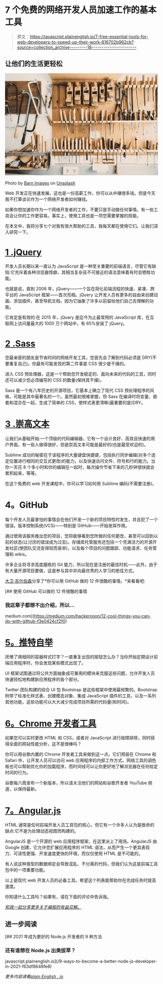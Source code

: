 # 7 个免费的网络开发人员加速工作的基本工具

> 原文：<https://javascript.plainenglish.io/7-free-essential-tools-for-web-developers-to-speed-up-their-work-816702b962cb?source=collection_archive---------18----------------------->

## 让他们的生活更轻松

![](img/7e52e7db22c810ad45767d77719f7583.png)

Photo by [Barn Images](https://unsplash.com/@barnimages?utm_source=medium&utm_medium=referral) on [Unsplash](https://unsplash.com?utm_source=medium&utm_medium=referral)

Web 开发正在快速发展。这也是一份高薪工作，你可以从中赚很多钱。但是今天我不打算谈论作为一个网络开发者如何赚钱。

如果你想加速你作为一个网络开发者的工作，不要只是手动做任何事情。有一些工具会让你的工作更容易。事实上，使用工具也是一项您需要掌握的技能。

在本文中，我将分享七个对我有很大帮助的工具，我每天都在使用它们。让我们深入研究一下。

# [1 .jQuery](https://jquery.com/)

开发人员长期以来一直认为 JavaScript 是一种至关重要的前端语言，尽管它有缺陷:它充斥着各种浏览器怪癖，其相当复杂且不可接近的语法意味着有时会牺牲功能。

也就是说，直到 2006 年，jQuery——一个旨在简化前端流程的快速、紧凑、跨平台的 JavaScript 框架——首次亮相。jQuery 让开发人员有更多的自由来创建动画、添加插件，甚至导航文档，因为它抽象了许多以前留给他们自己去理解的功能。

它肯定是有效的:在 2015 年，jQuery 是迄今为止最常用的 JavaScript 库，在互联网上访问量最大的 1000 万个网站中，有 65%安装了 jQuery。

# [2 .Sass](https://sass-lang.com/)

您最亲密的朋友是节省时间的网络开发工具，您首先会了解到代码必须是 DRY(不要重复自己)。你最有可能发现的第二件事是 CSS 很少是干燥的。

进入 CSS 预处理器，这是一个帮助您开发稳定的、面向未来的代码的工具，同时还可以减少您必须编写的 CSS 的数量(保持其干燥)。

Sass 是一个有八年历史的开源项目，它基本上确立了现代 CSS 预处理程序的风格，可能是其中最著名的一个。虽然最初很难掌握，但 Sass 在编译时将变量、嵌套和混合在一起，生成了简单的 CSS，使样式表更清晰(最重要的是)DRY。

# [3 .崇高文本](https://www.sublimetext.com/)

让我们从基础开始:一个顶级的代码编辑器，它有一个设计良好、高效且快速的用户界面。有一些人做得很好，但是崇高文本可能是最好的(也是最受欢迎的)。

Sublime 成功的秘密在于该程序的大量键盘快捷键，包括执行同步编辑(对多个选定位置进行相同的交互式更改)的能力，以及快速访问文件、符号和行的能力。当你一天花 8 个多小时和你的编辑在一起时，每次操作节省下来的几秒钟很快就会累积起来，等等。

在这个免费的 web 开发课程中，你可以学习如何用 Sublime 编码(不需要注册)。

# **4。GitHub**

每个开发人员最害怕的事情会在他们开发一个新的项目特性时发生，并且犯了一个错误。版本控制系统(VCS)——特别是 GitHub——开始发挥作用。

通过使用该服务推出您的项目，您将能够看到您所做的任何更改，甚至可以回到以前的状态(让讨厌的错误成为过去)。存储库托管服务还包括一个充满活力的开源开发社区(使团队交流变得轻而易举)，以及每个项目的问题跟踪、功能请求、任务管理和 wikis。

许多企业将寻求高度磨练的 Git 能力，所以现在是注册的最佳时机——此外，由于有大量开源项目要做，这是参与其中并向最优秀的人学习的绝佳方式。

[大卫·吉尔伯森](https://medium.com/u/f735d3b0f2f3?source=post_page-----816702b962cb--------------------------------)分享了*你可以用 GitHub 做的 12 件很酷的事情。*来看看吧:

[](https://medium.com/hackernoon/12-cool-things-you-can-do-with-github-f3e0424cf2f0) [## 使用 GitHub 可以做的 12 件很酷的事情

### 我这辈子都想不出介绍，所以…

medium.com](https://medium.com/hackernoon/12-cool-things-you-can-do-with-github-f3e0424cf2f0) 

# [5。推特自举](https://getbootstrap.com/2.0.2/)

厌倦了用相同的容器样式打字？一直重复出现的按钮怎么办？当你开始定期设计前端应用程序时，你会发现某些模式出现了。

UI 框架试图通过将公共方面抽象成可重用的模块来克服这些问题，允许开发人员快速轻松地构建新应用程序的各个部分。

Twitter 团队构建的综合 UI 包 Bootstrap 是这些框架中使用最频繁的。Bootstrap 附带了标准化样式表、创建模态对象、集成 JavaScript 插件的工具，以及一系列其他功能，这些功能可以大大减少完成项目所需的代码量(和时间)。

# [6。Chrome 开发者工具](https://developer.chrome.com/docs/devtools/)

如果您可以实时更改 HTML 和 CSS，或者对 JavaScript 进行故障排除，同时获得全面的网站性能分析，这不是很棒吗？

你可以用谷歌内置的 Chrome 开发者工具来做到这一点。它们预装在 Chrome 和 Safari 中，让开发人员可以访问 web 应用程序的内部工作方式。网络工具的调色板也可以帮助优化你的加载程序，而时间线可以让你更好地了解浏览器在任何给定时间的行为。

谷歌每六周发布一个新版本，所以请关注他们的网站和谷歌开发者 YouTube 频道，以保持最新。

# [7。Angular.js](https://angularjs.org/)

HTML 通常是任何前端开发人员工具包的核心，但它有一个许多人认为是致命的缺点:它不是为处理动态视图而构建的。

AngularJS 是一个开源的 web 应用程序框架，在这里派上了用场。AngularJS 由 Google 创建，它允许您扩展应用程序的 HTML 语法，从而产生一个更具表现力、可读性更强、开发速度更快的环境，而仅仅使用 HTML 是不可能的。

有人说这种类型的数据绑定会导致混乱、不分离的代码，但我们认为这是前端工具包中的一项重要功能。

以上是现代 web 开发人员的必备工具。希望这个列表能帮助你在完成任务时提高速度。

你知道什么工具吗？如果有，请在下面的评论中告诉我。

[*和我一起分享更多关于编程的有益见解。*](https://bracketshack.substack.com/)

## 进一步阅读

[](/9-ways-to-become-a-better-node-js-developer-in-2021-f63df8648fe8) [## 2021 年成为更好的 Node.js 开发者的 9 种方法

### 还有谁想在 Node.js 出类拔萃？

javascript.plainenglish.io](/9-ways-to-become-a-better-node-js-developer-in-2021-f63df8648fe8) 

*更多内容请看*[*plain English . io*](http://plainenglish.io/)
